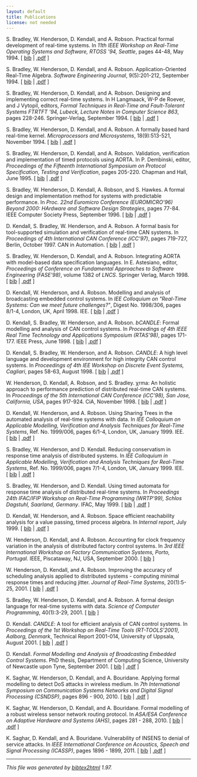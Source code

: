 ```yaml
---
layout: default
title: Publications
license: not needed
---
```

<!-- This document was automatically generated with bibtex2html 1.97
     (see http://www.lri.fr/~filliatr/bibtex2html/),
     with the following command:
     bibtex2html -t Publications -d -m macros.tex --no-keys --no-keywords --nodoc pubs.bib  -->

<p><a name="bhkr94a"></a>

S.&nbsp;Bradley, W.&nbsp;Henderson, D.&nbsp;Kendall, and A.&nbsp;Robson.
 Practical formal development of real-time systems.
 In <em>11th IEEE Workshop on Real-Time Operating Systems and
  Software, RTOSS '94, Seattle</em>, pages 44-48, May 1994.
[&nbsp;<a href="publications/pubs_bib.html#bhkr94a">bib</a>&nbsp;| 
<a href="publications/bhkr94a.pdf">.pdf</a>&nbsp;]

</p>

<p><a name="bhkr94c"></a>

S.&nbsp;Bradley, W.&nbsp;Henderson, D.&nbsp;Kendall, and A.&nbsp;Robson.
 Application-Oriented Real-Time Algebra.
 <em>Software Engineering Journal</em>, 9(5):201-212, September 1994.
[&nbsp;<a href="publications/pubs_bib.html#bhkr94c">bib</a>&nbsp;| 
<a href="publications/bhkr94c.pdf">.pdf</a>&nbsp;]

</p>

<p><a name="bhkr94b"></a>

S.&nbsp;Bradley, W.&nbsp;Henderson, D.&nbsp;Kendall, and A.&nbsp;Robson.
 Designing and implementing correct real-time systems.
 In H&nbsp;Langmaack, W-P de&nbsp;Roever, and J&nbsp;Vytopil, editors, <em>Formal
  Techniques in Real-Time and Fault-Tolerant Systems FTRTFT '94, Lubeck,
  Lecture Notes in Computer Science 863</em>, pages 228-246. Springer-Verlag,
  September 1994.
[&nbsp;<a href="publications/pubs_bib.html#bhkr94b">bib</a>&nbsp;| 
<a href="publications/bhkr94b.pdf">.pdf</a>&nbsp;]

</p>

<p><a name="bhkr94"></a>

S.&nbsp;Bradley, W.&nbsp;Henderson, D.&nbsp;Kendall, and A.&nbsp;Robson.
 A formally based hard real-time kernel.
 <em>Microprocessors and Microsystems</em>, 18(9):513-521, November
  1994.
[&nbsp;<a href="publications/pubs_bib.html#bhkr94">bib</a>&nbsp;| 
<a href="publications/bhkr94.pdf">.pdf</a>&nbsp;]

</p>

<p><a name="bhkr95b"></a>

S.&nbsp;Bradley, W.&nbsp;Henderson, D.&nbsp;Kendall, and A.&nbsp;Robson.
 Validation, verification and implementation of timed protocols using
  AORTA.
 In P.&nbsp;Dembinski, editor, <em>Proceedings of the Fifteenth
  International Symposium on Protocol Specification, Testing and Verification</em>,
  pages 205-220. Chapman and Hall, June 1995.
[&nbsp;<a href="publications/pubs_bib.html#bhkr95b">bib</a>&nbsp;| 
<a href="publications/bhkr95b.pdf">.pdf</a>&nbsp;]

</p>

<p><a name="bhkrh96"></a>

S.&nbsp;Bradley, W.&nbsp;Henderson, D.&nbsp;Kendall, A.&nbsp;Robson, and S.&nbsp;Hawkes.
 A formal design and implementation method for systems with
  predictable performance.
 In <em>Proc. 22nd Euromicro Conference (EUROMICRO'96) Beyond 2000:
  HArdware and Software Design Strategies</em>, pages 77-84. IEEE Computer Society
  Press, September 1996.
[&nbsp;<a href="publications/pubs_bib.html#bhkrh96">bib</a>&nbsp;| 
<a href="publications/bhkr96.pdf">.pdf</a>&nbsp;]

</p>

<p><a name="kbhr97"></a>

D.&nbsp;Kendall, S.&nbsp;Bradley, W.&nbsp;Henderson, and A.&nbsp;Robson.
 A formal basis for tool-supported simulation and verification of
  real-time CAN systems.
 In <em>Proceedings of 4th International CAN Conference
  (iCC'97)</em>, pages 719-727, Berlin, October 1997. CAN in Automation.
[&nbsp;<a href="publications/pubs_bib.html#kbhr97">bib</a>&nbsp;| 
<a href="publications/kbhr97.pdf">.pdf</a>&nbsp;]

</p>

<p><a name="bhkr98"></a>

S.&nbsp;Bradley, W.&nbsp;Henderson, D.&nbsp;Kendall, and A.&nbsp;Robson.
 Integrating AORTA with model-based data specification languages.
 In E.&nbsp;Astesiano, editor, <em>Proceedings of Conference on
  Fundamental Approaches to Software Engineering (FASE'98)</em>, volume 1382 of
  <em>LNCS</em>. Springer Verlag, March 1998.
[&nbsp;<a href="publications/pubs_bib.html#bhkr98">bib</a>&nbsp;| 
<a href="publications/bhkr98.pdf">.pdf</a>&nbsp;]

</p>

<p><a name="khr98"></a>

D.&nbsp;Kendall, W.&nbsp;Henderson, and A.&nbsp;Robson.
 Modelling and analysis of broadcasting embedded control systems.
 In <em>IEE Colloquium on "Real-Time Systems: Can we meet future
  challenges?"</em>, Digest No. 1998/306, pages 8/1-4, London, UK, April 1998.
  IEE.
[&nbsp;<a href="publications/pubs_bib.html#khr98">bib</a>&nbsp;| 
<a href="publications/khr98.pdf">.pdf</a>&nbsp;]

</p>

<p><a name="kbhr98a"></a>

D.&nbsp;Kendall, S.&nbsp;Bradley, W.&nbsp;Henderson, and A.&nbsp;Robson.
 <em>b</em><em>CANDLE</em>: Formal modelling and analysis of CAN control systems.
 In <em>Proceedings of 4th IEEE Real Time Technology and Applications
  Symposium (RTAS'98)</em>, pages 171-177. IEEE Press, June 1998.
[&nbsp;<a href="publications/pubs_bib.html#kbhr98a">bib</a>&nbsp;| 
<a href="publications/kbhr98a.pdf">.pdf</a>&nbsp;]

</p>

<p><a name="kbhr98b"></a>

D.&nbsp;Kendall, S.&nbsp;Bradley, W.&nbsp;Henderson, and A.&nbsp;Robson.
 <em>CANDLE</em>: A high level language and development environment for high
  integrity CAN control systems.
 In <em>Proceedings of 4th IEE Workshop on Discrete Event Systems,
  Cagliari</em>, pages 58-63, August 1998.
[&nbsp;<a href="publications/pubs_bib.html#kbhr98b">bib</a>&nbsp;| 
<a href="publications/kbhr98b.pdf">.pdf</a>&nbsp;]

</p>

<p><a name="hkrb:98"></a>

W.&nbsp;Henderson, D.&nbsp;Kendall, A.&nbsp;Robson, and S.&nbsp;Bradley.
 &chi;rma: An holistic approach to performance prediction of
  distributed real-time CAN systems.
 In <em>Proceedings of the 5th International CAN Conference (iCC'98),
  San Jose, California, USA</em>, pages 917-924. CiA, November 1998.
[&nbsp;<a href="publications/pubs_bib.html#hkrb:98">bib</a>&nbsp;| 
<a href="publications/hkrb98.pdf">.pdf</a>&nbsp;]

</p>

<p><a name="khr99"></a>

D.&nbsp;Kendall, W.&nbsp;Henderson, and A.&nbsp;Robson.
 Using Sharing Trees in the automated analysis of real-time systems
  with data.
 In <em>IEE Colloquium on Applicable Modelling, Verification and
  Analysis Techniques for Real-Time Systems</em>, Ref. No. 1999/006, pages 6/1-4,
  London, UK, January 1999. IEE.
[&nbsp;<a href="publications/pubs_bib.html#khr99">bib</a>&nbsp;| 
<a href="publications/khr99.pdf">.pdf</a>&nbsp;]

</p>

<p><a name="bhk99a"></a>

S.&nbsp;Bradley, W.&nbsp;Henderson, and D.&nbsp;Kendall.
 Reducing conservatism in response time analysis of distributed
  systems.
 In <em>IEE Colloquium in Applicable Modelling, Verification and
  Analysis Techniques for Real-Time Systems</em>, Ref. No. 1999/006, pages 7/1-4,
  London, UK, January 1999. IEE.
[&nbsp;<a href="publications/pubs_bib.html#bhk99a">bib</a>&nbsp;| 
<a href="publications/bhk99a.pdf">.pdf</a>&nbsp;]

</p>

<p><a name="bhk99"></a>

S.&nbsp;Bradley, W.&nbsp;Henderson, and D.&nbsp;Kendall.
 Using timed automata for response time analysis of distributed
  real-time systems.
 In <em>Proceedings 24th IFAC/IFIP Workshop on Real-Time Programming
  (WRTP'99), Schlos Dagstuhl, Saarland, Germany</em>. IFAC, May 1999.
[&nbsp;<a href="publications/pubs_bib.html#bhk99">bib</a>&nbsp;| 
<a href="publications/bhk99.pdf">.pdf</a>&nbsp;]

</p>

<p><a name="khr99a"></a>

D.&nbsp;Kendall, W.&nbsp;Henderson, and A.&nbsp;Robson.
 Space efficient reachability analysis for a value passing, timed
  process algebra.
 In <em>Internal report</em>, July 1999.
[&nbsp;<a href="publications/pubs_bib.html#khr99a">bib</a>&nbsp;| 
<a href="publications/khr99a.pdf">.pdf</a>&nbsp;]

</p>

<p><a name="hkr00"></a>

W.&nbsp;Henderson, D.&nbsp;Kendall, and A.&nbsp;Robson.
 Accounting for clock frequency variation in the analysis of
  distributed factory control systems.
 In <em>3rd IEEE International Workshop on Factory Communication
  Systems, Porto, Portugal</em>. IEEE, Piscataway, NJ, USA, September 2000.
[&nbsp;<a href="publications/pubs_bib.html#hkr00">bib</a>&nbsp;]

</p>

<p><a name="hkr01"></a>

W.&nbsp;Henderson, D.&nbsp;Kendall, and A.&nbsp;Robson.
 Improving the accuracy of scheduling analysis applied to distributed
  systems - computing minimal response times and reducing jitter.
 <em>Journal of Real-Time Systems</em>, 20(1):5-25, 2001.
[&nbsp;<a href="publications/pubs_bib.html#hkr01">bib</a>&nbsp;| 
<a href="publications/hkr01.pdf">.pdf</a>&nbsp;]

</p>

<p><a name="bhkr01"></a>

S.&nbsp;Bradley, W.&nbsp;Henderson, D.&nbsp;Kendall, and A.&nbsp;Robson.
 A formal design language for real-time systems with data.
 <em>Science of Computer Programming</em>, 40(1):3-29, 2001.
[&nbsp;<a href="publications/pubs_bib.html#bhkr01">bib</a>&nbsp;]

</p>

<p><a name="ken01a"></a>

D.&nbsp;Kendall.
 <em>CANDLE</em>: A tool for efficient analysis of CAN control systems.
 In <em>Proceedings of the 1st Workshop on Real-Time Tools
  (RT-TOOLS'2001), Aalborg, Denmark</em>, Technical Report 2001-014, University of
  Uppsala, August 2001.
[&nbsp;<a href="publications/pubs_bib.html#ken01a">bib</a>&nbsp;| 
<a href="publications/ken01a.pdf">.pdf</a>&nbsp;]

</p>

<p><a name="ken01"></a>

D.&nbsp;Kendall.
 <em>Formal Modelling and Analysis of Broadcasting Embedded Control
  Systems</em>.
 PhD thesis, Department of Computing Science, University of Newcastle
  upon Tyne, September 2001.
[&nbsp;<a href="publications/pubs_bib.html#ken01">bib</a>&nbsp;| 
<a href="publications/ken01.pdf">.pdf</a>&nbsp;]

</p>

<p><a name="shkb10a"></a>

K.&nbsp;Saghar, W.&nbsp;Henderson, D.&nbsp;Kendall, and A.&nbsp;Bouridane.
 Applying formal modelling to detect DoS attacks in wireless medium.
 In <em>7th International Symposium on Communication Systems Networks
  and Digital Signal Processing (CSNDSP)</em>, pages 896 - 900, 2010.
[&nbsp;<a href="publications/pubs_bib.html#shkb10a">bib</a>&nbsp;| 
<a href="publications/shkb10a.pdf">.pdf</a>&nbsp;]

</p>

<p><a name="shkb10"></a>

K.&nbsp;Saghar, W.&nbsp;Henderson, D.&nbsp;Kendall, and A.&nbsp;Bouridane.
 Formal modelling of a robust wireless sensor network routing
  protocol.
 In <em>ASA/ESA Conference on Adaptive Hardware and Systems (AHS)</em>,
  pages 281 - 288, 2010.
[&nbsp;<a href="publications/pubs_bib.html#shkb10">bib</a>&nbsp;| 
<a href="publications/shkb10.pdf">.pdf</a>&nbsp;]

</p>

<p><a name="skb11"></a>

K.&nbsp;Saghar, D.&nbsp;Kendall, and A.&nbsp;Bouridane.
 Vulnerability of INSENS to denial of service attacks.
 In <em>IEEE International Conference on Acoustics, Speech and Signal
  Processing (ICASSP)</em>, pages 1896 - 1899, 2011.
[&nbsp;<a href="publications/pubs_bib.html#skb11">bib</a>&nbsp;| 
<a href="publications/skb11.pdf">.pdf</a>&nbsp;]

</p><hr><p><em>This file was generated by
<a href="http://www.lri.fr/~filliatr/bibtex2html/">bibtex2html</a> 1.97.</em></p>
